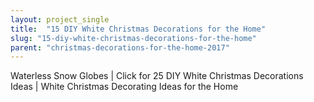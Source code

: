 ```yaml
---
layout: project_single
title:  "15 DIY White Christmas Decorations for the Home"
slug: "15-diy-white-christmas-decorations-for-the-home"
parent: "christmas-decorations-for-the-home-2017"
---
```

Waterless Snow Globes | Click for 25 DIY White Christmas Decorations Ideas | White Christmas Decorating Ideas for the Home